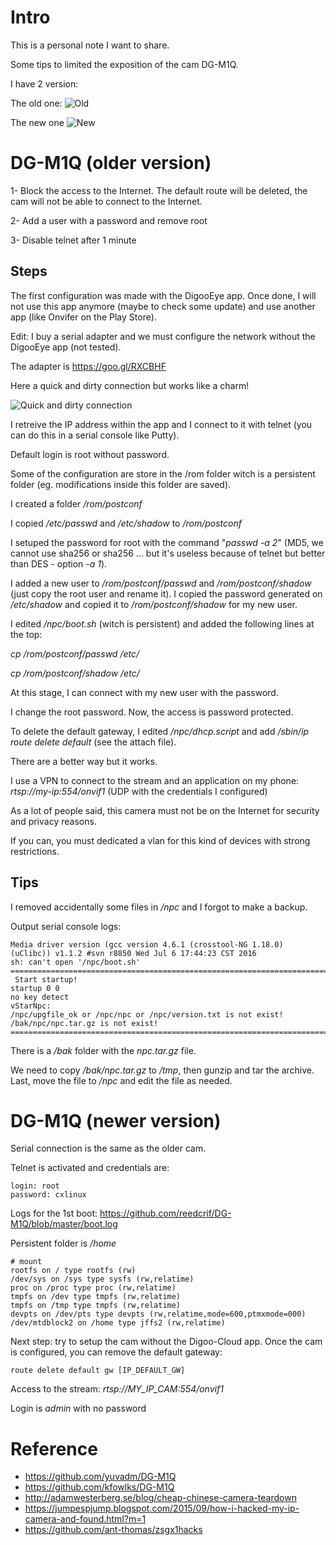 # Intro

This is a personal note I want to share.

Some tips to limited the exposition of the cam DG-M1Q.

I have 2 version:

The old one:
![Old](https://raw.githubusercontent.com/reedcrif/DG-M1Q/master/old_cam.jpg)

The new one
![New](https://raw.githubusercontent.com/reedcrif/DG-M1Q/master/new_cam.jpg)

# DG-M1Q (older version)
1- Block the access to the Internet. The default route will be deleted, the cam will not be able to connect to the Internet.

2- Add a user with a password and remove root

3- Disable telnet after 1 minute

## Steps
The first configuration was made with the DigooEye app. Once done, I will not use this app anymore (maybe to check some update) and use another app (like Onvifer on the Play Store).

Edit: I buy a serial adapter and we must configure the network without the DigooEye app (not tested).

The adapter is https://goo.gl/RXCBHF

Here a quick and dirty connection but works like a charm!

![Quick and dirty connection](https://raw.githubusercontent.com/reedcrif/DG-M1Q/master/20180530_160005.jpg)

I retreive the IP address within the app and I connect to it with telnet (you can do this in a serial console like Putty).

Default login is root without password.

Some of the configuration are store in the /rom folder witch is a persistent folder (eg. modifications inside this folder are saved).

I created a folder _/rom/postconf_

I copied _/etc/passwd_ and _/etc/shadow_ to _/rom/postconf_

I setuped the password for root with the command "_passwd -a 2_" (MD5, we cannot use sha256 or sha256 ... but it's useless because of telnet but better than DES - option _-a 1_).

I added a new user to _/rom/postconf/passwd_ and _/rom/postconf/shadow_ (just copy the root user and rename it).
I copied the password generated on _/etc/shadow_ and copied it to _/rom/postconf/shadow_ for my new user.

I edited _/npc/boot.sh_ (witch is persistent) and added the following lines at the top:

_cp /rom/postconf/passwd /etc/_

_cp /rom/postconf/shadow /etc/_

At this stage, I can connect with my new user with the password.

I change the root password. Now, the access is password protected.

To delete the default gateway, I edited _/npc/dhcp.script_ and add  _/sbin/ip route delete default_ (see the attach file).

There are a better way but it works.

I use a VPN to connect to the stream and an application on my phone:
_rtsp://my-ip:554/onvif1_ (UDP with the credentials I configured)

As a lot of people said, this camera must not be on the Internet for security and privacy reasons.

If you can, you must dedicated a vlan for this kind of devices with strong restrictions.

## Tips
I removed accidentally some files in _/npc_ and I forgot to make a backup. 

Output serial console logs:

```
Media driver version (gcc version 4.6.1 (crosstool-NG 1.18.0) (uClibc)) v1.1.2 #svn r8850 Wed Jul 6 17:44:23 CST 2016
sh: can't open '/npc/boot.sh'
=========================================================================
 Start startup!
startup 0 0
no key detect
vStarNpc:
/npc/upgfile_ok or /npc/npc or /npc/version.txt is not exist!
/bak/npc/npc.tar.gz is not exist!
=========================================================================
```

There is a _/bak_ folder with the _npc.tar.gz_ file.

We need to copy _/bak/npc.tar.gz_ to _/tmp_, then gunzip and tar the archive. Last, move the file to _/npc_ and edit the file as needed.

# DG-M1Q (newer version)
Serial connection is the same as the older cam.

Telnet is activated and credentials are:
```
login: root
password: cxlinux
```

Logs for the 1st boot: https://github.com/reedcrif/DG-M1Q/blob/master/boot.log

Persistent folder is _/home_

```
# mount
rootfs on / type rootfs (rw)
/dev/sys on /sys type sysfs (rw,relatime)
proc on /proc type proc (rw,relatime)
tmpfs on /dev type tmpfs (rw,relatime)
tmpfs on /tmp type tmpfs (rw,relatime)
devpts on /dev/pts type devpts (rw,relatime,mode=600,ptmxmode=000)
/dev/mtdblock2 on /home type jffs2 (rw,relatime)

```

Next step: try to setup the cam without the Digoo-Cloud app. Once the cam is configured, you can remove the default gateway:

```
route delete default gw [IP_DEFAULT_GW]
```

Access to the stream: _rtsp://MY_IP_CAM:554/onvif1_

Login is _admin_ with no password

# Reference
* https://github.com/yuvadm/DG-M1Q
* https://github.com/kfowlks/DG-M1Q
* http://adamwesterberg.se/blog/cheap-chinese-camera-teardown
* https://jumpespjump.blogspot.com/2015/09/how-i-hacked-my-ip-camera-and-found.html?m=1
* https://github.com/ant-thomas/zsgx1hacks
